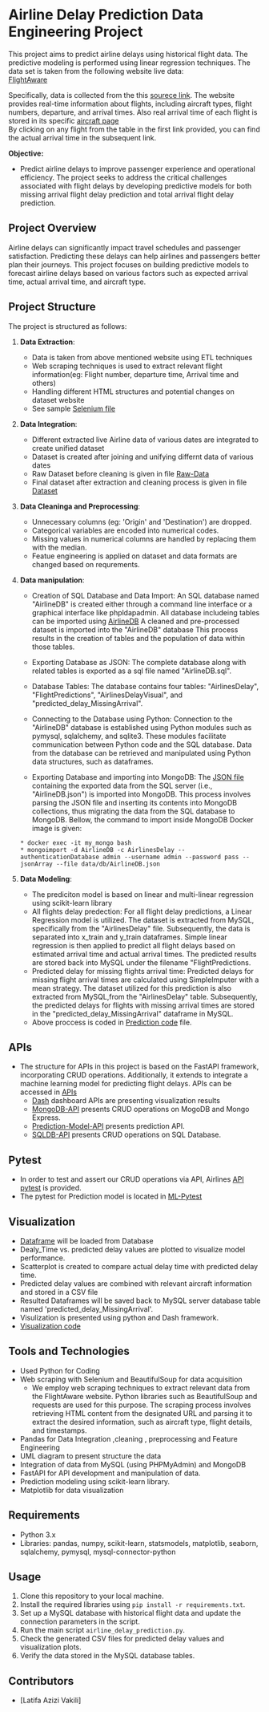 # Airline Delay Prediction Data Engineering Project

This project aims to predict airline delays using historical flight data. The predictive modeling is performed using linear regression techniques.
The data set is taken from the following website live data:  
[FlightAware](https://www.flightaware.com/live/cancelled)

Specifically, data is collected from the this [sourece link](https://www.flightaware.com/live/aircrafttype/A320). 
The website provides real-time information about flights, including aircraft types, flight numbers, departure, and arrival times. 
Also real arrival time of each flight is stored in its specific [aircraft page](https://www.flightaware.com/live/flight/ANA312/history/20240403/2215Z/RJNT/RJTT)   
By clicking on any flight from the table in the first link provided, you can find the actual arrival time in the subsequent link.

**Objective:**
- Predict airline delays to improve passenger experience and operational efficiency. The project seeks to address the critical challenges associated with flight delays by developing predictive models for both missing arrival flight delay prediction and total arrival flight delay prediction.
## Project Overview

Airline delays can significantly impact travel schedules and passenger satisfaction. Predicting these delays can help airlines and passengers better plan their journeys. This project focuses on building predictive models to forecast airline delays based on various factors such as expected arrival time, actual arrival time, and aircraft type.

## Project Structure

The project is structured as follows:

1. **Data Extraction**:
   - Data is taken from above mentioned website using ETL techniques
   - Web scraping techniques is used to extract relevant flight information(eg: Flight number, departure time, Arrival time and others)
   - Handling different HTML structures and potential changes on dataset website
   - See sample [Selenium file](https://github.com/azizivakili/airline-proj/blob/main/notebooks/Retrieved_Data_Selenioum/aircraft-A320.ipynb)

2. **Data Integration**:
   - Different extracted live Airline data of various dates are integrated to create unified dataset
   - Dataset is created after joining and unifying differnt data of various dates
   - Raw Dataset before cleaning is given in file [Raw-Data](https://github.com/azizivakili/airline-proj/blob/main/data/datasets/AirlinesDelay-Raw-Dataset.csv)
   - Final dataset after extraction and cleaning process is given in file [Dataset](https://github.com/azizivakili/airline-proj/blob/main/data/datasets/AirlinesDelay-Dataset.csv)

3. **Data Cleaninga and Preprocessing**: 
   - Unnecessary columns (eg: 'Origin' and 'Destination') are dropped.
   - Categorical variables are encoded into numerical codes.
   - Missing values in numerical columns are handled by replacing them with the median.
   - Featue engineering is applied on dataset and data formats are changed based on requrements.

4. **Data manipulation**:
   - Creation of SQL Database and Data Import:
An SQL database named "AirlineDB" is created either through a command line interface or a graphical interface like phpldapadmin. All database includeing tables can be imported using [AirlineDB](https://github.com/azizivakili/airline-proj/blob/main/data/Database/SQL-Ailrline-DB/AirlineDB.sql)
A cleaned and pre-processed dataset is imported into the "AirlineDB" database 
This process results in the creation of tables and the population of data within those tables.

   - Exporting Database as JSON:
The complete database along with related tables is exported as a sql file named "AirlineDB.sql".

   - Database Tables:
The database contains four tables: "AirlinesDelay", "FlightPredictions", "AirlinesDelayVisual", and "predicted_delay_MissingArrival".

   - Connecting to the Database using Python:
Connection to the "AirlineDB" database is established using Python modules such as pymysql, sqlalchemy, and sqlite3. These modules facilitate communication between Python code and the SQL database.
Data from the database can be retrieved and manipulated using Python data structures, such as dataframes.

   - Exporting Database and importing into MongoDB:
The [JSON file](https://github.com/azizivakili/airline-proj/blob/main/data/Database/MongoDB/AirlineDB.json) containing the exported data from the SQL server (i.e., "AirlineDB.json") is imported into MongoDB.
This process involves parsing the JSON file and inserting its contents into MongoDB collections, thus migrating the data from the SQL database to MongoDB. Bellow, the command to import inside MongoDB Docker image is given:
   ```
   * docker exec -it my_mongo bash
   * mongoimport -d AirlineDB -c AirlinesDelay --authenticationDatabase admin --username admin --password pass --jsonArray --file data/db/AirlineDB.json
   ```

5. **Data Modeling**:
   - The prediciton model is based on linear and multi-linear regression using scikit-learn library
   - All flights delay predection: For all flight delay predictions, a Linear Regression model is utilized. The dataset is extracted from MySQL, specifically from the "AirlinesDelay" file. Subsequently, the data is separated into x_train and y_train dataframes. Simple linear regression is then applied to predict all flight delays based on estimated arrival time and actual arrival times. The predicted results are stored back into MySQL under the filename "FlightPredictions.
   - Predicted delay for missing flights arrival time: Predicted delays for missing flight arrival times are calculated using SimpleImputer with a mean strategy. The dataset utilized for this prediction is also extracted from MySQL,from the "AirlinesDelay" table. Subsequently, the predicted delays for flights with missing arrival times are stored in the "predicted_delay_MissingArrival" dataframe in MySQL.
   - Above proccess is coded in [Prediction code](https://github.com/azizivakili/airline-proj/blob/main/notebooks/Prediction_notebooks/Predicteding_code.ipynb) file. 
   
## APIs
- The structure for APIs in this project is based on the FastAPI framework, incorporating CRUD operations. Additionally, it extends to integrate a machine learning model for predicting flight delays. APIs can be accessed in [APIs](https://github.com/azizivakili/airline-proj/tree/main/src/APIs)
  - [Dash](https://github.com/azizivakili/airline-proj/tree/main/src/APIs/Dash) dashboard APIs are presenting visualization results
  - [MongoDB-API](https://github.com/azizivakili/airline-proj/tree/main/src/APIs/MongoDB-API) presents CRUD operations on MogoDB and Mongo Express.
  - [Prediction-Model-API](https://github.com/azizivakili/airline-proj/tree/main/src/APIs/Prediction-Model-API) presents prediction API.
  - [SQLDB-API](https://github.com/azizivakili/airline-proj/tree/main/src/APIs/SQLDB-API) presents CRUD operations on SQL Database. 

## Pytest
- In order to test and assert our CRUD operations via API, Airlines [API pytest](https://github.com/azizivakili/airline-proj/tree/main/src/AirlineDB-Pytest) is provided.
- The pytest for Prediction model is located in [ML-Pytest](https://github.com/azizivakili/airline-proj/tree/main/src/APIs/Prediction-Model-API/ML-Model-pytest)
  
## Visualization
   - [Dataframe](https://github.com/azizivakili/airline-proj/blob/main/data/datasets/AirlinesDelay-Visualized.csv) will be loaded from Database
   - Dealy_Time vs. predicted delay values are plotted to visualize model performance.
   - Scatterplot is created to compare actual delay time with predicted delay time.
   - Predicted delay values are combined with relevant aircraft information and stored in a CSV file 
   - Resulted Dataframes will be saved back to MySQL server database table named 'predicted_delay_MissingArrival'.
   - Visulization is presented using python and Dash framework.
   - [Visualization code](https://github.com/azizivakili/airline-proj/blob/main/notebooks/visualized_data/Visualization-code.ipynb)
     
## Tools and Technologies
   - Used Python for Coding
   - Web scraping with Selenium and BeautifulSoup for data acquisition
      - We employ web scraping techniques to extract relevant data from the FlightAware website. Python libraries such as BeautifulSoup and requests are used for this purpose. The scraping process involves retrieving HTML content from the designated URL and parsing it to extract the desired information, such as aircraft type, flight details, and timestamps.
   - Pandas for Data Integration ,cleaning , preprocessing and Feature Engineering
   - UML diagram to present structure the data
   - Integration of data from MySQL (using PHPMyAdmin) and MongoDB
   - FastAPI for API development and manipulation of data.
   - Prediction modeling using scikit-learn library.
   - Matplotlib for data visualization
     
## Requirements

- Python 3.x
- Libraries: pandas, numpy, scikit-learn, statsmodels, matplotlib, seaborn, sqlalchemy, pymysql, mysql-connector-python

## Usage

1. Clone this repository to your local machine.
2. Install the required libraries using `pip install -r requirements.txt`.
3. Set up a MySQL database with historical flight data and update the connection parameters in the script.
4. Run the main script `airline_delay_prediction.py`.
5. Check the generated CSV files for predicted delay values and visualization plots.
6. Verify the data stored in the MySQL database tables.


## Contributors

- [Latifa Azizi Vakili]
